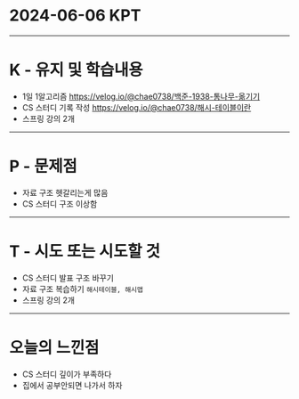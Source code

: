 # 2024-06-06 KPT
---
# K - 유지 및 학습내용

- 1일 1알고리즘 https://velog.io/@chae0738/백준-1938-통나무-옮기기
- CS 스터디 기록 작성 https://velog.io/@chae0738/해시-테이블이란
- 스프링 강의 2개

---
# P - 문제점

- 자료 구조 헷갈리는게 많음
- CS 스터디 구조 이상함

---
# T - 시도 또는 시도할 것

- CS 스터디 발표 구조 바꾸기
- 자료 구조 복습하기 `해시테이블, 해시맵`
- 스프링 강의 2개

---
# 오늘의 느낀점

- CS 스터디 깊이가 부족하다
- 집에서 공부안되면 나가서 하자
